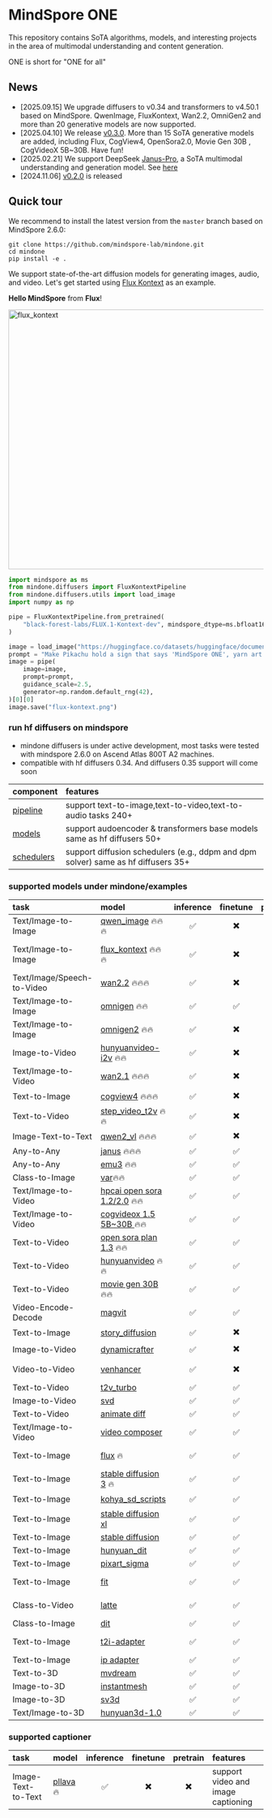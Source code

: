 # MindSpore ONE

This repository contains SoTA algorithms, models, and interesting projects in the area of multimodal understanding and content generation.

ONE is short for "ONE for all"

## News
- [2025.09.15] We upgrade diffusers to v0.34 and transformers to v4.50.1 based on MindSpore. QwenImage, FluxKontext, Wan2.2, OmniGen2 and more than 20 generative models are now supported.
- [2025.04.10] We release [v0.3.0](https://github.com/mindspore-lab/mindone/releases/tag/v0.3.0). More than 15 SoTA generative models are added, including Flux, CogView4, OpenSora2.0, Movie Gen 30B , CogVideoX 5B~30B. Have fun!
- [2025.02.21] We support DeepSeek [Janus-Pro](https://huggingface.co/deepseek-ai/Janus-Pro-7B), a SoTA multimodal understanding and generation model. See [here](examples/janus)
- [2024.11.06] [v0.2.0](https://github.com/mindspore-lab/mindone/releases/tag/v0.2.0) is released

## Quick tour

We recommend to install the latest version from the `master` branch based on MindSpore 2.6.0:

```
git clone https://github.com/mindspore-lab/mindone.git
cd mindone
pip install -e .
```

We support state-of-the-art diffusion models for generating images, audio, and video. Let's get started using [Flux Kontext](https://huggingface.co/black-forest-labs/FLUX.1-Kontext-dev) as an example.

**Hello MindSpore** from **Flux**!
<!-- TODO: add Flux Kontext or QwenImage running result -->

<div>
<img src="https://github.com/townwish4git/mindone/assets/143256262/8c25ae9a-67b1-436f-abf6-eca36738cd17" alt="flux_kontext" width="512" height="512">
</div>

```py
import mindspore as ms
from mindone.diffusers import FluxKontextPipeline
from mindone.diffusers.utils import load_image
import numpy as np

pipe = FluxKontextPipeline.from_pretrained(
    "black-forest-labs/FLUX.1-Kontext-dev", mindspore_dtype=ms.bfloat16
)

image = load_image("https://huggingface.co/datasets/huggingface/documentation-images/resolve/main/diffusers/yarn-art-pikachu.png").convert("RGB")
prompt = "Make Pikachu hold a sign that says 'MindSpore ONE', yarn art style, detailed, vibrant colors"
image = pipe(
    image=image,
    prompt=prompt,
    guidance_scale=2.5,
    generator=np.random.default_rng(42),
)[0][0]
image.save("flux-kontext.png")
```

###  run hf diffusers on mindspore
 - mindone diffusers is under active development, most tasks were tested with mindspore 2.6.0 on Ascend Atlas 800T A2 machines.
 - compatible with hf diffusers 0.34. And diffusers 0.35 support will come soon

| component  |  features  
| :---   |  :--  
| [pipeline](https://github.com/mindspore-lab/mindone/tree/master/mindone/diffusers/pipelines) | support text-to-image,text-to-video,text-to-audio tasks 240+
| [models](https://github.com/mindspore-lab/mindone/tree/master/mindone/diffusers/models) | support audoencoder & transformers base models same as hf diffusers 50+
| [schedulers](https://github.com/mindspore-lab/mindone/tree/master/mindone/diffusers/schedulers) | support diffusion schedulers (e.g., ddpm and dpm solver) same as hf diffusers 35+

### supported models under mindone/examples

<!-- TODO: update the links after PR merged-->

| task | model  | inference | finetune | pretrain | institute  |
| :---   |  :---   |  :---:    |  :---:  |  :---:     |  :--  |
| Text/Image-to-Image | [qwen_image](https://github.com/mindspore-lab/mindone/pull/1288) 🔥🔥🔥 | ✅ | ✖️  | ✖️  | Alibaba |
| Text/Image-to-Image | [flux_kontext](https://github.com/mindspore-lab/mindone/blob/master/docs/diffusers/api/pipelines/flux.md) 🔥🔥🔥 | ✅ | ✖️  | ✖️  | Black Forest Labs |
| Text/Image/Speech-to-Video | [wan2.2](https://github.com/mindspore-lab/mindone/pull/1243) 🔥🔥🔥 | ✅ | ✖️  | ✖️  | Alibaba |
| Text/Image-to-Image | [omnigen](https://github.com/mindspore-lab/mindone/blob/master/examples/omnigen) 🔥🔥 |  ✅  |  ✅  | ✖️  | Vector Space Lab|
| Text/Image-to-Image | [omnigen2](https://github.com/mindspore-lab/mindone/blob/master/examples/omnigen2) 🔥🔥 |  ✅  |  ✖️  | ✖️  | Vector Space Lab |
| Image-to-Video | [hunyuanvideo-i2v](https://github.com/mindspore-lab/mindone/blob/master/examples/hunyuanvideo-i2v) 🔥🔥 |  ✅  | ✖️  | ✖️  | Tencent |
| Text/Image-to-Video | [wan2.1](https://github.com/mindspore-lab/mindone/blob/master/examples/wan2_1) 🔥🔥🔥 |  ✅  |  ✖️  |  ✖️   | Alibaba  |
| Text-to-Image | [cogview4](https://github.com/mindspore-lab/mindone/blob/master/examples/cogview) 🔥🔥🔥 | ✅ | ✖️  | ✖️  | Zhipuai |
| Text-to-Video | [step_video_t2v](https://github.com/mindspore-lab/mindone/blob/master/examples/step_video_t2v) 🔥🔥 | ✅   | ✖️  | ✖️   | StepFun  |
| Image-Text-to-Text | [qwen2_vl](https://github.com/mindspore-lab/mindone/blob/master/examples/qwen2_vl) 🔥🔥🔥|  ✅ |  ✖️ |  ✖️   | Alibaba |
| Any-to-Any | [janus](https://github.com/mindspore-lab/mindone/blob/master/examples/janus)  🔥🔥🔥 | ✅  | ✅  | ✅  | DeepSeek |
| Any-to-Any | [emu3](https://github.com/mindspore-lab/mindone/blob/master/examples/emu3)  🔥🔥 | ✅  | ✅  | ✅  |  BAAI |
| Class-to-Image | [var](https://github.com/mindspore-lab/mindone/blob/master/examples/var)🔥🔥 | ✅  | ✅  | ✅  | ByteDance  |
| Text/Image-to-Video | [hpcai open sora 1.2/2.0](https://github.com/mindspore-lab/mindone/blob/master/examples/opensora_hpcai)   🔥🔥   | ✅ | ✅ | ✅ | HPC-AI Tech  |
| Text/Image-to-Video | [cogvideox 1.5 5B~30B ](https://github.com/mindspore-lab/mindone/blob/master/examples/diffusers/cogvideox_factory) 🔥🔥 | ✅ |  ✅  | ✅  | Zhipu  |
| Text-to-Video | [open sora plan 1.3](https://github.com/mindspore-lab/mindone/blob/master/examples/opensora_pku) 🔥🔥 | ✅ | ✅ | ✅ | PKU |
| Text-to-Video | [hunyuanvideo](https://github.com/mindspore-lab/mindone/blob/master/examples/hunyuanvideo) 🔥🔥| ✅  | ✅  | ✅  | Tencent  |
| Text-to-Video | [movie gen 30B](https://github.com/mindspore-lab/mindone/blob/master/examples/moviegen) 🔥🔥  | ✅ | ✅ | ✅ | Meta |
| Video-Encode-Decode | [magvit](https://github.com/mindspore-lab/mindone/blob/master/examples/magvit) |  ✅  |  ✅  |  ✅  | Google  |
| Text-to-Image | [story_diffusion](https://github.com/mindspore-lab/mindone/blob/master/examples/story_diffusion) | ✅  | ✖️  | ✖️  | ByteDance |
| Image-to-Video | [dynamicrafter](https://github.com/mindspore-lab/mindone/blob/master/examples/dynamicrafter)     | ✅  | ✖️  | ✖️  | Tencent  |
| Video-to-Video | [venhancer](https://github.com/mindspore-lab/mindone/blob/master/examples/venhancer) |  ✅  | ✖️  | ✖️  | Shanghai AI Lab |
| Text-to-Video | [t2v_turbo](https://github.com/mindspore-lab/mindone/blob/master/examples/t2v_turbo) |   ✅ |   ✅ |   ✅ | Google |
| Image-to-Video | [svd](https://github.com/mindspore-lab/mindone/blob/master/examples/svd) | ✅  |  ✅ | ✅  | Stability AI |
| Text-to-Video | [animate diff](https://github.com/mindspore-lab/mindone/blob/master/examples/animatediff) | ✅  | ✅  | ✅  | CUHK |
| Text/Image-to-Video | [video composer](https://github.com/mindspore-lab/mindone/tree/master/examples/videocomposer)     | ✅  | ✅  | ✅  | Alibaba |
| Text-to-Image | [flux](https://github.com/mindspore-lab/mindone/blob/master/examples/diffusers/dreambooth/README_flux.md)  🔥 | ✅ | ✅ | ✖️  | Black Forest Lab |
| Text-to-Image | [stable diffusion 3](https://github.com/mindspore-lab/mindone/blob/master/examples/diffusers/dreambooth/README_sd3.md) 🔥| ✅ | ✅ | ✖️ | Stability AI |
| Text-to-Image | [kohya_sd_scripts](https://github.com/mindspore-lab/mindone/blob/master/examples/kohya_sd_scripts) | ✅ | ✅ | ✖️  | kohya |
| Text-to-Image | [stable diffusion xl](https://github.com/mindspore-lab/mindone/blob/master/examples/diffusers/text_to_image/README_sdxl.md)  | ✅ | ✅ | ✅ | Stability AI|
| Text-to-Image | [stable diffusion](https://github.com/mindspore-lab/mindone/blob/master/examples/stable_diffusion_v2) | ✅ | ✅ | ✅ | Stability AI |
| Text-to-Image | [hunyuan_dit](https://github.com/mindspore-lab/mindone/blob/master/examples/hunyuan_dit)     | ✅ | ✅ | ✅ | Tencent |
| Text-to-Image | [pixart_sigma](https://github.com/mindspore-lab/mindone/blob/master/examples/pixart_sigma)     | ✅ | ✅ | ✅ | Huawei |
| Text-to-Image | [fit](https://github.com/mindspore-lab/mindone/blob/master/examples/fit) | ✅ | ✅ | ✅ | Shanghai AI Lab  |
| Class-to-Video | [latte](https://github.com/mindspore-lab/mindone/blob/master/examples/latte)     |✅  | ✅ | ✅  | Shanghai AI Lab |
| Class-to-Image | [dit](https://github.com/mindspore-lab/mindone/blob/master/examples/dit)     | ✅  | ✅  | ✅  | Meta |
| Text-to-Image | [t2i-adapter](https://github.com/mindspore-lab/mindone/blob/master/examples/t2i_adapter)     | ✅  | ✅  | ✅  | Shanghai AI Lab |
| Text-to-Image | [ip adapter](https://github.com/mindspore-lab/mindone/blob/master/examples/ip_adapter)     | ✅  | ✅  | ✅  | Tencent  |
| Text-to-3D | [mvdream](https://github.com/mindspore-lab/mindone/blob/master/examples/mvdream) |   ✅ |   ✅ |   ✅ | ByteDance  |
| Image-to-3D | [instantmesh](https://github.com/mindspore-lab/mindone/blob/master/examples/instantmesh) | ✅  | ✅  | ✅  | Tencent  |
| Image-to-3D | [sv3d](https://github.com/mindspore-lab/mindone/blob/master/examples/sv3d) |   ✅ |   ✅ |   ✅ | Stability AI  |
| Text/Image-to-3D | [hunyuan3d-1.0](https://github.com/mindspore-lab/mindone/blob/master/examples/hunyuan3d_1)     | ✅ | ✅ | ✅ | Tencent |

### supported captioner
| task | model  | inference | finetune | pretrain | features  |
| :---   |  :---   |  :---:    |  :---:  |  :---:     |  :--  |
| Image-Text-to-Text | [pllava](https://github.com/mindspore-lab/mindone/tree/master/tools/captioners/PLLaVA) 🔥|  ✅ |  ✖️ |  ✖️   | support video and image captioning |

